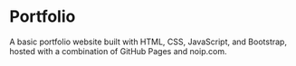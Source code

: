 # Portfolio
A basic portfolio website built with HTML, CSS, JavaScript, and Bootstrap, hosted with a combination of GitHub Pages and noip.com.
